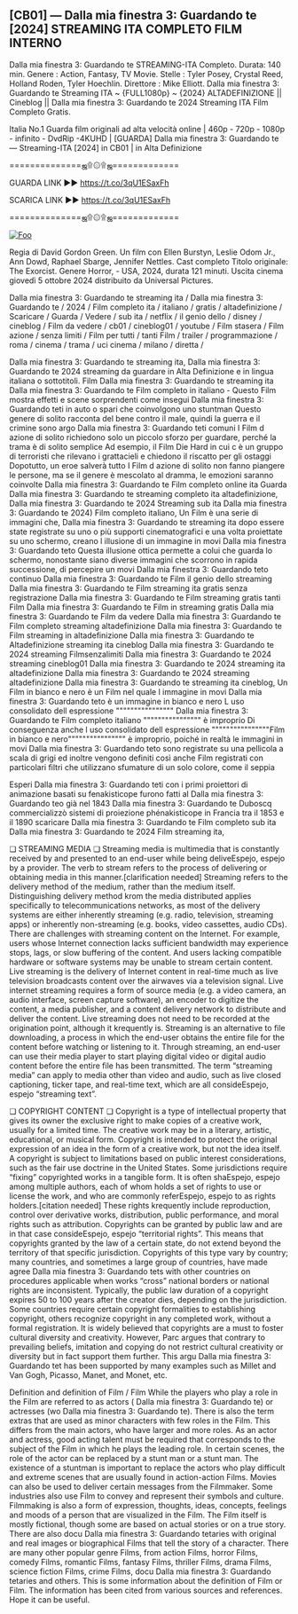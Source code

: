 ## [CB01] — Dalla mia finestra 3: Guardando te [2024] STREAMING ITA COMPLETO FILM INTERNO

Dalla mia finestra 3: Guardando te STREAMING-ITA Completo. Durata: 140 min. Genere : Action, Fantasy, TV Movie. Stelle : Tyler Posey, Crystal Reed, Holland Roden, Tyler Hoechlin. Direttore : Mike Elliott. Dalla mia finestra 3: Guardando te Streaming ITA ~ {FULL1080p} ~ {2024} ALTADEFINIZIONE || Cineblog || Dalla mia finestra 3: Guardando te 2024 Streaming ITA Film Completo Gratis.

Italia No.1 Guarda film originali ad alta velocità online | 460p - 720p - 1080p - infinito - DvdRip -4KUHD | [GUARDA] Dalla mia finestra 3: Guardando te — Streaming-ITA [2024] in CB01 | in Alta Definizione

==============ஜ۩۞۩ஜ=============

GUARDA LINK ►► https://t.co/3qU1ESaxFh

SCARICA LINK ►► https://t.co/3qU1ESaxFh

==============ஜ۩۞۩ஜ=============

<p dir="auto"><a href="https://t.co/3qU1ESaxFh" rel="nofollow"><img src="https://camo.githubusercontent.com/917e6ed5c302499242165dcc02bdbce85c075fd21b35918eb9c0b771855261b8/68747470733a2f2f7374617469632e7769787374617469632e636f6d2f6d656469612f6232343966395f61646163386637306662336634356238383639313639366337376465313866337e6d76322e676966" alt="Foo" style="max-width: 100%;"></a></p>

Regia di David Gordon Green. Un film con Ellen Burstyn, Leslie Odom Jr., Ann Dowd, Raphael Sbarge, Jennifer Nettles. Cast completo Titolo originale: The Exorcist. Genere Horror, - USA, 2024, durata 121 minuti. Uscita cinema giovedì 5 ottobre 2024 distribuito da Universal Pictures.

Dalla mia finestra 3: Guardando te streaming ita / Dalla mia finestra 3: Guardando te / 2024 / Film completo ita / italiano / gratis / altadefinizione / Scaricare / Guarda / Vedere / sub ita / netflix / il genio dello / disney / cineblog / Film da vedere / cb01 / cineblog01 / youtube / Film stasera / Film azione / senza limiti / Film per tutti / tanti Film / trailer / programmazione / roma / cinema / trama / uci cinema / milano / diretta /

Dalla mia finestra 3: Guardando te streaming ita, Dalla mia finestra 3: Guardando te 2024 streaming da guardare in Alta Definizione e in lingua italiana o sottotitoli. Film Dalla mia finestra 3: Guardando te streaming ita Dalla mia finestra 3: Guardando te Film completo in italiano - Questo Film mostra effetti e scene sorprendenti come insegui Dalla mia finestra 3: Guardando teti in auto o spari che coinvolgono uno stuntman Questo genere di solito racconta del bene contro il male, quindi la guerra e il crimine sono argo Dalla mia finestra 3: Guardando teti comuni I Film d azione di solito richiedono solo un piccolo sforzo per guardare, perché la trama è di solito semplice Ad esempio, il Film Die Hard in cui c è un gruppo di terroristi che rilevano i grattacieli e chiedono il riscatto per gli ostaggi Dopotutto, un eroe salverà tutto I Film d azione di solito non fanno piangere le persone, ma se il genere è mescolato al dramma, le emozioni saranno coinvolte Dalla mia finestra 3: Guardando te Film completo online ita Guarda Dalla mia finestra 3: Guardando te streaming completo ita altadefinizione, Dalla mia finestra 3: Guardando te 2024 Streaming sub ita Dalla mia finestra 3: Guardando te 2024) Film completo italiano, Un Film è una serie di immagini che, Dalla mia finestra 3: Guardando te streaming ita dopo essere state registrate su uno o più supporti cinematografici e una volta proiettate su uno schermo, creano l illusione di un immagine in movi Dalla mia finestra 3: Guardando teto Questa illusione ottica permette a colui che guarda lo schermo, nonostante siano diverse immagini che scorrono in rapida successione, di percepire un movi Dalla mia finestra 3: Guardando teto continuo Dalla mia finestra 3: Guardando te Film il genio dello streaming Dalla mia finestra 3: Guardando te Film streaming ita gratis senza registrazione Dalla mia finestra 3: Guardando te Film streaming gratis tanti Film Dalla mia finestra 3: Guardando te Film in streaming gratis Dalla mia finestra 3: Guardando te Film da vedere Dalla mia finestra 3: Guardando te Film completo streaming altadefinizione Dalla mia finestra 3: Guardando te Film streaming in altadefinizione Dalla mia finestra 3: Guardando te Altadefinizione streaming ita cineblog Dalla mia finestra 3: Guardando te 2024 streaming Filmsenzalimiti Dalla mia finestra 3: Guardando te 2024 streaming cineblog01 Dalla mia finestra 3: Guardando te 2024 streaming ita altadefinizione Dalla mia finestra 3: Guardando te 2024 streaming altadefinizione Dalla mia finestra 3: Guardando te streaming ita cineblog, Un Film in bianco e nero è un Film nel quale l immagine in movi Dalla mia finestra 3: Guardando teto è un immagine in bianco e nero L uso consolidato dell espressione """""""""""""""" Dalla mia finestra 3: Guardando te Film completo italiano """""""""""""""" è improprio Di conseguenza anche l uso consolidato dell espressione """"""""""""""""Film in bianco e nero"""""""""""""""" è improprio, poiché in realtà le immagini in movi Dalla mia finestra 3: Guardando teto sono registrate su una pellicola a scala di grigi ed inoltre vengono definiti così anche Film registrati con particolari filtri che utilizzano sfumature di un solo colore, come il seppia

Esperi Dalla mia finestra 3: Guardando teti con i primi proiettori di animazione basati su fenakisticope furono fatti al Dalla mia finestra 3: Guardando teo già nel 1843 Dalla mia finestra 3: Guardando te Duboscq commercializzò sistemi di proiezione phénakisticope in Francia tra il 1853 e il 1890 scaricare Dalla mia finestra 3: Guardando te Film completo sub ita Dalla mia finestra 3: Guardando te 2024 Film streaming ita,

❏ STREAMING MEDIA ❏ Streaming media is multimedia that is constantly received by and presented to an end-user while being deliveEspejo, espejo by a provider. The verb to stream refers to the process of delivering or obtaining media in this manner.[clarification needed] Streaming refers to the delivery method of the medium, rather than the medium itself. Distinguishing delivery method krom the media distributed applies specifically to telecommunications networks, as most of the delivery systems are either inherently streaming (e.g. radio, television, streaming apps) or inherently non-streaming (e.g. books, video cassettes, audio CDs). There are challenges with streaming content on the Internet. For example, users whose Internet connection lacks sufficient bandwidth may experience stops, lags, or slow buffering of the content. And users lacking compatible hardware or software systems may be unable to stream certain content. Live streaming is the delivery of Internet content in real-time much as live television broadcasts content over the airwaves via a television signal. Live internet streaming requires a form of source media (e.g. a video camera, an audio interface, screen capture software), an encoder to digitize the content, a media publisher, and a content delivery network to distribute and deliver the content. Live streaming does not need to be recorded at the origination point, although it krequently is. Streaming is an alternative to file downloading, a process in which the end-user obtains the entire file for the content before watching or listening to it. Through streaming, an end-user can use their media player to start playing digital video or digital audio content before the entire file has been transmitted. The term “streaming media” can apply to media other than video and audio, such as live closed captioning, ticker tape, and real-time text, which are all consideEspejo, espejo “streaming text”.

❏ COPYRIGHT CONTENT ❏ Copyright is a type of intellectual property that gives its owner the exclusive right to make copies of a creative work, usually for a limited time. The creative work may be in a literary, artistic, educational, or musical form. Copyright is intended to protect the original expression of an idea in the form of a creative work, but not the idea itself. A copyright is subject to limitations based on public interest considerations, such as the fair use doctrine in the United States. Some jurisdictions require “fixing” copyrighted works in a tangible form. It is often shaEspejo, espejo among multiple authors, each of whom holds a set of rights to use or license the work, and who are commonly referEspejo, espejo to as rights holders.[citation needed] These rights krequently include reproduction, control over derivative works, distribution, public performance, and moral rights such as attribution. Copyrights can be granted by public law and are in that case consideEspejo, espejo “territorial rights”. This means that copyrights granted by the law of a certain state, do not extend beyond the territory of that specific jurisdiction. Copyrights of this type vary by country; many countries, and sometimes a large group of countries, have made agree Dalla mia finestra 3: Guardando tets with other countries on procedures applicable when works “cross” national borders or national rights are inconsistent. Typically, the public law duration of a copyright expires 50 to 100 years after the creator dies, depending on the jurisdiction. Some countries require certain copyright formalities to establishing copyright, others recognize copyright in any completed work, without a formal registration. It is widely believed that copyrights are a must to foster cultural diversity and creativity. However, Parc argues that contrary to prevailing beliefs, imitation and copying do not restrict cultural creativity or diversity but in fact support them further. This argu Dalla mia finestra 3: Guardando tet has been supported by many examples such as Millet and Van Gogh, Picasso, Manet, and Monet, etc.

Definition and definition of Film / Film While the players who play a role in the Film are referred to as actors ( Dalla mia finestra 3: Guardando te) or actresses (wo Dalla mia finestra 3: Guardando te). There is also the term extras that are used as minor characters with few roles in the Film. This differs from the main actors, who have larger and more roles. As an actor and actress, good acting talent must be required that corresponds to the subject of the Film in which he plays the leading role. In certain scenes, the role of the actor can be replaced by a stunt man or a stunt man. The existence of a stuntman is important to replace the actors who play difficult and extreme scenes that are usually found in action-action Films. Movies can also be used to deliver certain messages from the Filmmaker. Some industries also use Film to convey and represent their symbols and culture. Filmmaking is also a form of expression, thoughts, ideas, concepts, feelings and moods of a person that are visualized in the Film. The Film itself is mostly fictional, though some are based on actual stories or on a true story. There are also docu Dalla mia finestra 3: Guardando tetaries with original and real images or biographical Films that tell the story of a character. There are many other popular genre Films, from action Films, horror Films, comedy Films, romantic Films, fantasy Films, thriller Films, drama Films, science fiction Films, crime Films, docu Dalla mia finestra 3: Guardando tetaries and others. This is some information about the definition of Film or Film. The information has been cited from various sources and references. Hope it can be useful.
